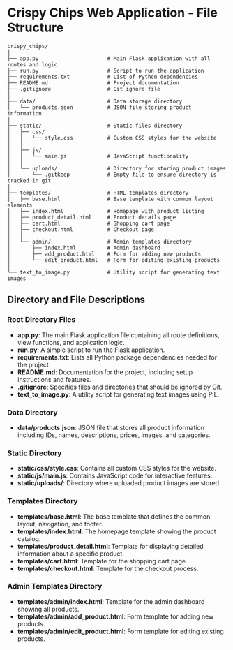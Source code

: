 # Crispy Chips Web Application - File Structure

```
crispy_chips/
│
├── app.py                      # Main Flask application with all routes and logic
├── run.py                      # Script to run the application
├── requirements.txt            # List of Python dependencies
├── README.md                   # Project documentation
├── .gitignore                  # Git ignore file
│
├── data/                       # Data storage directory
│   └── products.json           # JSON file storing product information
│
├── static/                     # Static files directory
│   ├── css/
│   │   └── style.css           # Custom CSS styles for the website
│   │
│   ├── js/
│   │   └── main.js             # JavaScript functionality
│   │
│   └── uploads/                # Directory for storing product images
│       └── .gitkeep            # Empty file to ensure directory is tracked in git
│
├── templates/                  # HTML templates directory
│   ├── base.html               # Base template with common layout elements
│   ├── index.html              # Homepage with product listing
│   ├── product_detail.html     # Product details page
│   ├── cart.html               # Shopping cart page
│   ├── checkout.html           # Checkout page
│   │
│   └── admin/                  # Admin templates directory
│       ├── index.html          # Admin dashboard
│       ├── add_product.html    # Form for adding new products
│       └── edit_product.html   # Form for editing existing products
│
└── text_to_image.py            # Utility script for generating text images
```

## Directory and File Descriptions

### Root Directory Files

- **app.py**: The main Flask application file containing all route definitions, view functions, and application logic.
- **run.py**: A simple script to run the Flask application.
- **requirements.txt**: Lists all Python package dependencies needed for the project.
- **README.md**: Documentation for the project, including setup instructions and features.
- **.gitignore**: Specifies files and directories that should be ignored by Git.
- **text_to_image.py**: A utility script for generating text images using PIL.

### Data Directory

- **data/products.json**: JSON file that stores all product information including IDs, names, descriptions, prices, images, and categories.

### Static Directory

- **static/css/style.css**: Contains all custom CSS styles for the website.
- **static/js/main.js**: Contains JavaScript code for interactive features.
- **static/uploads/**: Directory where uploaded product images are stored.

### Templates Directory

- **templates/base.html**: The base template that defines the common layout, navigation, and footer.
- **templates/index.html**: The homepage template showing the product catalog.
- **templates/product_detail.html**: Template for displaying detailed information about a specific product.
- **templates/cart.html**: Template for the shopping cart page.
- **templates/checkout.html**: Template for the checkout process.

### Admin Templates Directory

- **templates/admin/index.html**: Template for the admin dashboard showing all products.
- **templates/admin/add_product.html**: Form template for adding new products.
- **templates/admin/edit_product.html**: Form template for editing existing products.